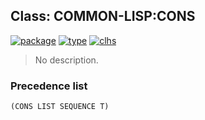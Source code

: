 ## Class: COMMON-LISP:CONS
[![package](https://img.shields.io/badge/Package-COMMON--LISP-5f9ea0.svg?style=social&colorA=999999)](../) [![type](https://img.shields.io/badge/Type-Class-5f9ea0.svg?style=social&colorA=999999)](../#class) [![clhs](https://img.shields.io/badge/CLHS-CONS-5f9ea0.svg?style=social&colorA=999999)](http://www.lispworks.com/documentation/HyperSpec/Body/a_cons.htm) 

> No description.

### Precedence list
```
(CONS LIST SEQUENCE T)
```
